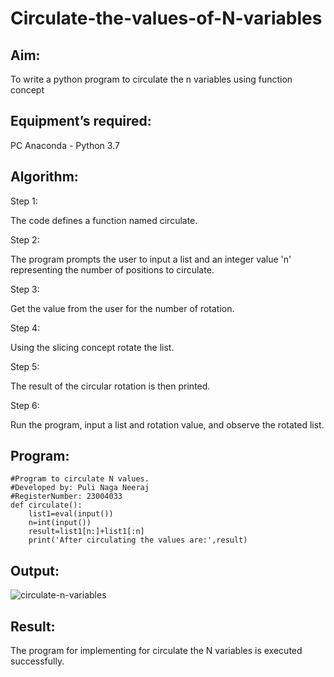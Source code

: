 # Circulate-the-values-of-N-variables
## Aim:
To write a python program to circulate the n variables using function concept
## Equipment’s required:
PC
Anaconda - Python 3.7
## Algorithm: 
Step 1:

The code defines a function named circulate.

Step 2:

The program prompts the user to input a list and an integer value 'n' representing the number of positions to circulate.

Step 3:

Get the value from the user for the number of rotation.

Step 4:

Using the slicing concept rotate the list.

Step 5:

The result of the circular rotation is then printed.

Step 6:

Run the program, input a list and rotation value, and observe the rotated list.


## Program:
```
#Program to circulate N values.
#Developed by: Puli Naga Neeraj
#RegisterNumber: 23004033
def circulate():
    list1=eval(input())
    n=int(input())
    result=list1[n:]+list1[:n]
    print('After circulating the values are:',result)
```        
## Output:
![circulate-n-variables](https://github.com/PuliNagaNeeraj/Circulate-the-values-of-N-variables/assets/138849173/0b8de802-9c48-47c4-986b-aa7cbb30b812)

        
## Result:
The program for implementing for circulate the N variables is executed successfully.

